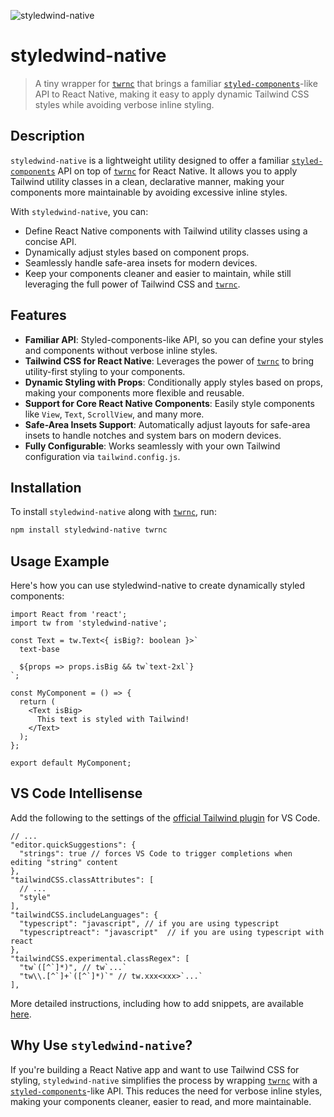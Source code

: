 ![styledwind-native](https://i.imgur.com/mBb4nvz.png)

# styledwind-native

> A tiny wrapper for [`twrnc`](https://github.com/jaredh159/tailwind-react-native-classnames) that brings a familiar [`styled-components`](https://github.com/styled-components/styled-components)-like API to React Native, making it easy to apply dynamic Tailwind CSS styles while avoiding verbose inline styling.

## Description

`styledwind-native` is a lightweight utility designed to offer a familiar [`styled-components`](https://github.com/styled-components/styled-components) API on top of [`twrnc`](https://github.com/jaredh159/tailwind-react-native-classnames) for React Native. It allows you to apply Tailwind utility classes in a clean, declarative manner, making your components more maintainable by avoiding excessive inline styles.

With `styledwind-native`, you can:
- Define React Native components with Tailwind utility classes using a concise API.
- Dynamically adjust styles based on component props.
- Seamlessly handle safe-area insets for modern devices.
- Keep your components cleaner and easier to maintain, while still leveraging the full power of Tailwind CSS and [`twrnc`](https://github.com/jaredh159/tailwind-react-native-classnames).

## Features

- **Familiar API**: Styled-components-like API, so you can define your styles and components without verbose inline styles.
- **Tailwind CSS for React Native**: Leverages the power of [`twrnc`](https://github.com/jaredh159/tailwind-react-native-classnames) to bring utility-first styling to your components.
- **Dynamic Styling with Props**: Conditionally apply styles based on props, making your components more flexible and reusable.
- **Support for Core React Native Components**: Easily style components like `View`, `Text`, `ScrollView`, and many more.
- **Safe-Area Insets Support**: Automatically adjust layouts for safe-area insets to handle notches and system bars on modern devices.
- **Fully Configurable**: Works seamlessly with your own Tailwind configuration via `tailwind.config.js`.


## Installation

To install `styledwind-native` along with [`twrnc`](https://github.com/jaredh159/tailwind-react-native-classnames), run:

```bash
npm install styledwind-native twrnc
```

## Usage Example

Here's how you can use styledwind-native to create dynamically styled components:

```tsx
import React from 'react';
import tw from 'styledwind-native';

const Text = tw.Text<{ isBig?: boolean }>`
  text-base

  ${props => props.isBig && tw`text-2xl`}
`;

const MyComponent = () => {
  return (
    <Text isBig>
      This text is styled with Tailwind!
    </Text>
  );
};

export default MyComponent;
```

## VS Code Intellisense

Add the following to the settings of the
[official Tailwind plugin](https://marketplace.visualstudio.com/items?itemName=bradlc.vscode-tailwindcss)
for VS Code.

```jsonc
// ...
"editor.quickSuggestions": {
  "strings": true // forces VS Code to trigger completions when editing "string" content
},
"tailwindCSS.classAttributes": [
  // ...
  "style"
],
"tailwindCSS.includeLanguages": {
  "typescript": "javascript", // if you are using typescript
  "typescriptreact": "javascript"  // if you are using typescript with react
},
"tailwindCSS.experimental.classRegex": [
  "tw`([^`]*)", // tw`...`
  "tw\\.[^`]+`([^`]*)`" // tw.xxx<xxx>`...`
],
```

More detailed instructions, including how to add snippets, are available
[here](https://github.com/jaredh159/tailwind-react-native-classnames/discussions/124).

## Why Use `styledwind-native`?

If you're building a React Native app and want to use Tailwind CSS for styling, `styledwind-native` simplifies the process by wrapping [`twrnc`](https://github.com/jaredh159/tailwind-react-native-classnames) with a [`styled-components`](https://github.com/styled-components/styled-components)-like API. This reduces the need for verbose inline styles, making your components cleaner, easier to read, and more maintainable.